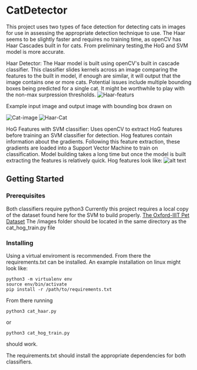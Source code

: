 # CatDetector
This project uses two types of face detection for detecting cats in images for use in assessing the appropriate detection technique to use.  The Haar seems to be slightly faster and requires no training time, as openCV has Haar Cascades built in for cats. From preliminary testing,the HoG and SVM model is more accurate.  

Haar Detector:
The Haar model is built using openCV's built in cascade classifier. This classifier slides kernels across an image comparing the features to the built in model, if enough are similar, it will output that the image contains one or more cats. Potential issues include multiple bounding boxes being predicted for a single cat. It might be worthwhile to play with the non-max surpression thresholds.
![Haar-featurs](https://docs.opencv.org/2.4/_images/haarfeatures.png)

Example input image and output image with bounding box drawn on

![Cat-image](https://i.imgur.com/5hKOYSD.png)
![Haar-Cat](https://i.imgur.com/vSToD1s.png)

HoG Features with SVM classifier:
Uses openCV to extract HoG features before training an SVM classifier for detection. Hog features contain information about the gradients. Following this feature extraction, these gradients are loaded into a Support Vector Machine to train on classification. Model building takes a long time but once the model is built extracting the features is relatively quick.
Hog features look like:
![alt text](https://i.imgur.com/2cqHcoc.png)

## Getting Started
### Prerequisites
Both classifiers require python3
Currently this project requires a local copy of the dataset found here for the SVM to build properly. [The Oxford-IIIT Pet Dataset](http://www.robots.ox.ac.uk/~vgg/data/pets/) The /images folder should be located in the same directory as the cat_hog_train.py file

### Installing
Using a virtual enviroment is recommended. From there the requirements.txt can be installed. An example installation on linux might look like:

```
python3 -m virtualenv env
source env/bin/activate
pip install -r /path/to/requirements.txt
```

From there running
```
python3 cat_haar.py
```
or
```
python3 cat_hog_train.py
```
should work.

The requirements.txt should install the appropriate dependencies for both classifiers. 
